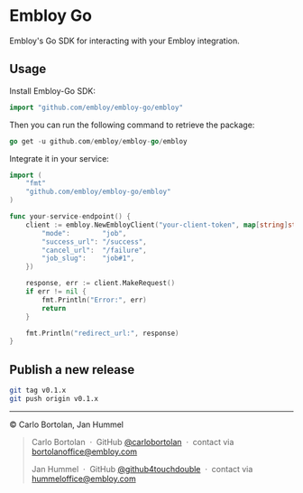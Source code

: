 # Embloy Go

Embloy's Go SDK for interacting with your Embloy integration.

## Usage

Install Embloy-Go SDK:

```go
import "github.com/embloy/embloy-go/embloy"
```

Then you can run the following command to retrieve the package:

```go
go get -u github.com/embloy/embloy-go/embloy
```

Integrate it in your service:

```go
import (
    "fmt"
    "github.com/embloy/embloy-go/embloy"
)

func your-service-endpoint() {
    client := embloy.NewEmbloyClient("your-client-token", map[string]string{
        "mode":        "job",
        "success_url": "/success",
        "cancel_url":  "/failure",
        "job_slug":    "job#1",
    })

    response, err := client.MakeRequest()
    if err != nil {
        fmt.Println("Error:", err)
        return
    }

    fmt.Println("redirect_url:", response)
}
```

## Publish a new release

```bash
git tag v0.1.x
git push origin v0.1.x
```

---

© Carlo Bortolan, Jan Hummel

> Carlo Bortolan &nbsp;&middot;&nbsp;
> GitHub [@carlobortolan](https://github.com/carlobortolan) &nbsp;&middot;&nbsp;
> contact via [bortolanoffice@embloy.com](mailto:bortolanoffice@embloy.com)
>
> Jan Hummel &nbsp;&middot;&nbsp;
> GitHub [@github4touchdouble](https://github.com/github4touchdouble) &nbsp;&middot;&nbsp;
> contact via [hummeloffice@embloy.com](mailto:hummeloffice@embloy.com)
